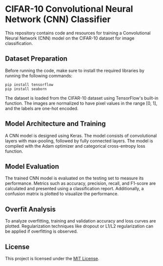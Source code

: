 
# CIFAR-10 Convolutional Neural Network (CNN) Classifier

This repository contains code and resources for training a Convolutional Neural Network (CNN) model on the CIFAR-10 dataset for image classification.

## Dataset Preparation

Before running the code, make sure to install the required libraries by running the following commands:

```shell
pip install tensorflow
pip install seaborn
```

The dataset is loaded from the CIFAR-10 dataset using TensorFlow's built-in function. The images are normalized to have pixel values in the range [0, 1], and the labels are one-hot encoded.

## Model Architecture and Training

A CNN model is designed using Keras. The model consists of convolutional layers with max-pooling, followed by fully connected layers. The model is compiled with the Adam optimizer and categorical cross-entropy loss function.



## Model Evaluation

The trained CNN model is evaluated on the testing set to measure its performance. Metrics such as accuracy, precision, recall, and F1-score are calculated and presented using a classification report. Additionally, a confusion matrix is plotted to visualize the performance.



## Overfit Analysis

To analyze overfitting, training and validation accuracy and loss curves are plotted. Regularization techniques like dropout or L1/L2 regularization can be applied if overfitting is observed.



## License

This project is licensed under the [MIT License](LICENSE).



